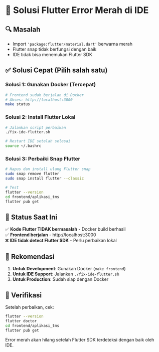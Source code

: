 # 🔴 Solusi Flutter Error Merah di IDE

## 🔍 **Masalah**
- Import `'package:flutter/material.dart'` berwarna merah
- Flutter snap tidak berfungsi dengan baik
- IDE tidak bisa menemukan Flutter SDK

## ✅ **Solusi Cepat (Pilih salah satu)**

### **Solusi 1: Gunakan Docker (Tercepat)**
```bash
# Frontend sudah berjalan di Docker
# Akses: http://localhost:3000
make status
```

### **Solusi 2: Install Flutter Lokal**
```bash
# Jalankan script perbaikan
./fix-ide-flutter.sh

# Restart IDE setelah selesai
source ~/.bashrc
```

### **Solusi 3: Perbaiki Snap Flutter**
```bash
# Hapus dan install ulang Flutter snap
sudo snap remove flutter
sudo snap install flutter --classic

# Test
flutter --version
cd frontend/aplikasi_tms
flutter pub get
```

## 🎯 **Status Saat Ini**

✅ **Kode Flutter TIDAK bermasalah** - Docker build berhasil  
✅ **Frontend berjalan** - http://localhost:3000  
❌ **IDE tidak detect Flutter SDK** - Perlu perbaikan lokal  

## 🚀 **Rekomendasi**

1. **Untuk Development**: Gunakan Docker (`make frontend`)
2. **Untuk IDE Support**: Jalankan `./fix-ide-flutter.sh`
3. **Untuk Production**: Sudah siap dengan Docker

## 🔧 **Verifikasi**

Setelah perbaikan, cek:
```bash
flutter --version
flutter doctor
cd frontend/aplikasi_tms
flutter pub get
```

Error merah akan hilang setelah Flutter SDK terdeteksi dengan baik oleh IDE.